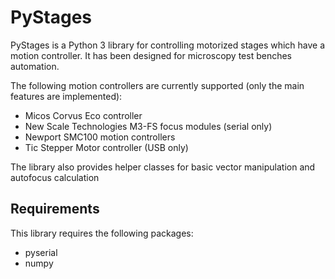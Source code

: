 # PyStages

PyStages is a Python 3 library for controlling motorized stages which have a
motion controller. It has been designed for microscopy test benches automation.

The following motion controllers are currently supported (only the main features
are implemented):

- Micos Corvus Eco controller
- New Scale Technologies M3-FS focus modules (serial only)
- Newport SMC100 motion controllers
- Tic Stepper Motor controller (USB only)

The library also provides helper classes for basic vector manipulation and 
autofocus calculation

## Requirements

This library requires the following packages:
- pyserial
- numpy

